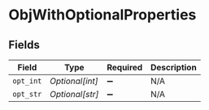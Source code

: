 # ObjWithOptionalProperties


## Fields

| Field              | Type               | Required           | Description        |
| ------------------ | ------------------ | ------------------ | ------------------ |
| `opt_int`          | *Optional[int]*    | :heavy_minus_sign: | N/A                |
| `opt_str`          | *Optional[str]*    | :heavy_minus_sign: | N/A                |